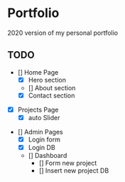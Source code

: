 # Portfolio
2020 version of my personal portfolio  


## TODO
- [] Home Page
  - [X] Hero section
  - [] About section
  - [X] Contact section

- [X] Projects Page
  - [X] auto Slider

- [] Admin Pages
  - [X] Login form
  - [X] Login DB
  - [] Dashboard
    - [] Form new project
    - [] Insert new project DB

